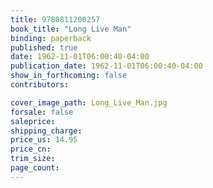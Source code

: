 ```yaml
---
title: 9780811200257
book_title: "Long Live Man"
binding: paperback
published: true
date: 1962-11-01T06:00:40-04:00
publication_date: 1962-11-01T06:00:40-04:00
show_in_forthcoming: false
contributors:

cover_image_path: Long_Live_Man.jpg
forsale: false
saleprice:
shipping_charge:
price_us: 14.95
price_cn:
trim_size:
page_count:
---
```


